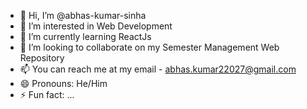 - 👋 Hi, I’m @abhas-kumar-sinha
- 👀 I’m interested in Web Development
- 🌱 I’m currently learning ReactJs
- 💞️ I’m looking to collaborate on my Semester Management Web Repository
- 📫 You can reach me at my email - abhas.kumar22027@gmail.com
- 😄 Pronouns: He/Him
- ⚡ Fun fact: ...

<!---
abhas-kumar-sinha/abhas-kumar-sinha is a ✨ special ✨ repository because its `README.md` (this file) appears on your GitHub profile.
You can click the Preview link to take a look at your changes.
--->

